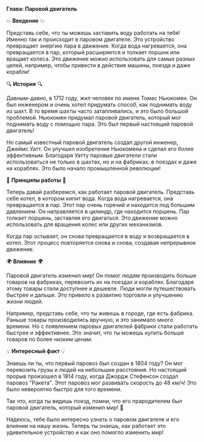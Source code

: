 **Глава: Паровой двигатель**

💥 **Введение** 💥

Представь себе, что ты можешь заставить воду работать на тебя! Именно так и происходит в паровом двигателе. Это устройство превращает энергию пара в движение. Когда вода нагревается, она превращается в пар, который расширяется и толкает поршни или вращает колеса. Это движение можно использовать для самых разных целей, например, чтобы привести в действие машины, поезда и даже корабли!

🔍 **История** 🔍

Давным-давно, в 1712 году, жил человек по имени Томас Ньюкомен. Он был инженером и очень хотел придумать способ, как поднимать воду из шахт. В то время шахты часто затапливались, и это было большой проблемой. Ньюкомен придумал паровой двигатель, который мог поднимать воду с помощью пара. Это был первый настоящий паровой двигатель!

Но самый известный паровой двигатель создал другой инженер, Джеймс Уатт. Он улучшил изобретение Ньюкомена и сделал его более эффективным. Благодаря Уатту паровые двигатели стали использоваться не только в шахтах, но и на фабриках, в поездах и даже на кораблях. Это было начало промышленной революции!

🔧 **Принципы работы** 🔧

Теперь давай разберемся, как работает паровой двигатель. Представь себе котел, в котором кипит вода. Когда вода нагревается, она превращается в пар. Этот пар очень горячий и находится под большим давлением. Он направляется в цилиндр, где находится поршень. Пар толкает поршень, заставляя его двигаться. Это движение можно использовать для вращения колес или других механизмов.

Когда пар остывает, он снова превращается в воду и возвращается в котел. Этот процесс повторяется снова и снова, создавая непрерывное движение.

🌍 **Влияние** 🌍

Паровой двигатель изменил мир! Он помог людям производить больше товаров на фабриках, перевозить их на поездах и кораблях. Благодаря этому товары стали доступнее и дешевле. Люди могли путешествовать быстрее и дальше. Это привело к развитию торговли и улучшению жизни людей.

Например, представь себе, что ты живешь в городе, где есть фабрика. Раньше товары производились вручную, и это занимало много времени. Но с появлением паровых двигателей фабрики стали работать быстрее и эффективнее. Это значит, что ты можешь купить больше товаров по более низким ценам.

💡 **Интересный факт** 💡

Знаешь ли ты, что первый паровоз был создан в 1804 году? Он мог перевозить грузы и людей на небольшие расстояния. Но настоящий прорыв произошел в 1814 году, когда Джордж Стефенсон создал паровоз "Ракета". Этот паровоз мог развивать скорость до 48 км/ч! Это было невероятно быстро для того времени.

Так что, когда ты видишь поезд, помни, что его прародителем был паровой двигатель, который изменил мир! 🚄

Надеюсь, тебе было интересно узнать о паровом двигателе и его влиянии на нашу жизнь. Теперь ты знаешь, как работает это удивительное устройство и как оно помогло изменить мир!